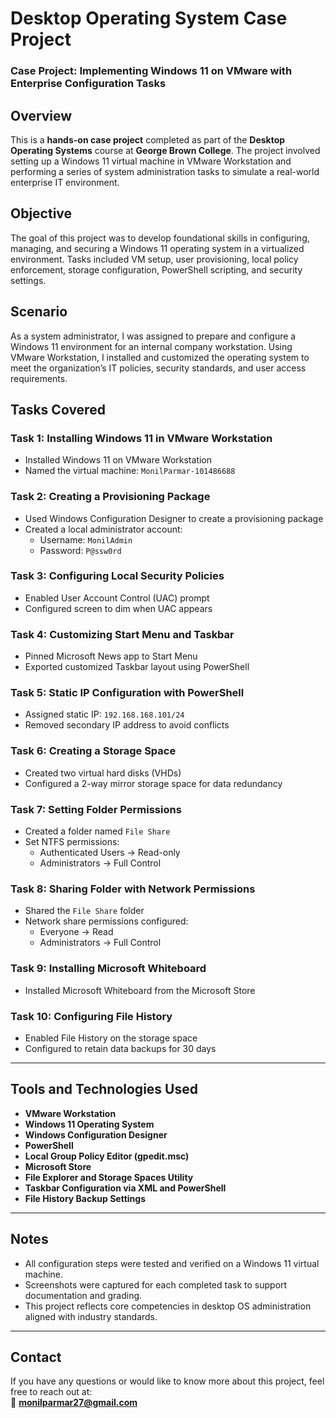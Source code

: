 # Desktop Operating System Case Project  
### Case Project: Implementing Windows 11 on VMware with Enterprise Configuration Tasks  

## Overview  
This is a **hands-on case project** completed as part of the **Desktop Operating Systems** course at **George Brown College**. The project involved setting up a Windows 11 virtual machine in VMware Workstation and performing a series of system administration tasks to simulate a real-world enterprise IT environment.

## Objective  
The goal of this project was to develop foundational skills in configuring, managing, and securing a Windows 11 operating system in a virtualized environment. Tasks included VM setup, user provisioning, local policy enforcement, storage configuration, PowerShell scripting, and security settings.

## Scenario  
As a system administrator, I was assigned to prepare and configure a Windows 11 environment for an internal company workstation. Using VMware Workstation, I installed and customized the operating system to meet the organization’s IT policies, security standards, and user access requirements.

## Tasks Covered  

### **Task 1: Installing Windows 11 in VMware Workstation**  
- Installed Windows 11 on VMware Workstation  
- Named the virtual machine: `MonilParmar-101486688`  

### **Task 2: Creating a Provisioning Package**  
- Used Windows Configuration Designer to create a provisioning package  
- Created a local administrator account:  
  - Username: `MonilAdmin`  
  - Password: `P@ssw0rd`  

### **Task 3: Configuring Local Security Policies**  
- Enabled User Account Control (UAC) prompt  
- Configured screen to dim when UAC appears  

### **Task 4: Customizing Start Menu and Taskbar**  
- Pinned Microsoft News app to Start Menu  
- Exported customized Taskbar layout using PowerShell  

### **Task 5: Static IP Configuration with PowerShell**  
- Assigned static IP: `192.168.168.101/24`  
- Removed secondary IP address to avoid conflicts  

### **Task 6: Creating a Storage Space**  
- Created two virtual hard disks (VHDs)  
- Configured a 2-way mirror storage space for data redundancy  

### **Task 7: Setting Folder Permissions**  
- Created a folder named `File Share`  
- Set NTFS permissions:  
  - Authenticated Users → Read-only  
  - Administrators → Full Control  

### **Task 8: Sharing Folder with Network Permissions**  
- Shared the `File Share` folder  
- Network share permissions configured:  
  - Everyone → Read  
  - Administrators → Full Control  

### **Task 9: Installing Microsoft Whiteboard**  
- Installed Microsoft Whiteboard from the Microsoft Store  

### **Task 10: Configuring File History**  
- Enabled File History on the storage space  
- Configured to retain data backups for 30 days  

---

## Tools and Technologies Used  
- **VMware Workstation**  
- **Windows 11 Operating System**  
- **Windows Configuration Designer**  
- **PowerShell**  
- **Local Group Policy Editor (gpedit.msc)**  
- **Microsoft Store**  
- **File Explorer and Storage Spaces Utility**  
- **Taskbar Configuration via XML and PowerShell**  
- **File History Backup Settings**

---

## Notes  
- All configuration steps were tested and verified on a Windows 11 virtual machine.  
- Screenshots were captured for each completed task to support documentation and grading.  
- This project reflects core competencies in desktop OS administration aligned with industry standards.

---

## Contact  
If you have any questions or would like to know more about this project, feel free to reach out at:  
📧 **monilparmar27@gmail.com**  
